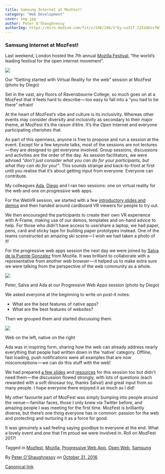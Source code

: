 ```yaml
---
title: Samsung Internet at MozFest!
category: "Web Development"
cover: img.jpg
author: Peter O'Shaughnessy
authorImg: https://miro.medium.com/fit/c/240/240/1*ky-noIIf_ZZIoGDsvfW3AA.jpeg
---
```


### Samsung Internet at MozFest!

Last weekend, London hosted the 7th annual [Mozilla Festival](https://mozillafestival.org/), “the world’s leading festival for the open internet movement”.

![](https://cdn-images-1.medium.com/max/800/1*VGtSjZi9EhfT6Av-DnpSyA.jpeg)

Our “Getting started with Virtual Reality for the web” session at MozFest (photo by Diego)

Set in the vast, airy floors of Ravensbourne College, so much goes on at a MozFest that it feels hard to describe — too easy to fall into a “you had to be there” refrain!

At the heart of MozFest’s vibe and culture is its inclusivity. Whereas other events may consider diversity and inclusivity as secondary to their major theme, at MozFest it’s the raison d’être. It’s the _Open_ Internet and everyone participating cherishes that.

As part of this openness, anyone is free to propose and run a session at the event. Except for a few keynote talks, most of the sessions are not lectures — they are designed to get everyone involved. Group sessions, discussions and activities are the order of the day. As session facilitators, we were advised _“don’t just consider what you can do for your participants, but what they can do for you!”_. This sounds strange and back-to-front at first until you realise that it’s about getting input from everyone. Everyone can contribute.

My colleagues [Ada](https://medium.com/u/c2890cdd7a64), [Diego](https://medium.com/u/33cea791460a) and I ran two sessions: one on virtual reality for the web and one on progressive web apps.

For the WebVR session, we started with a few [introductory slides and demos](https://docs.google.com/presentation/d/1zKlIALMY6IvP6mXN-q8cftY5VZcoJnVpUqAEPriORYo/edit?usp=sharing) and then handed around cardboard VR viewers for people to try out.

We then encouraged the participants to create their own VR experience with A-Frame, making use of our demos, templates and on-hand advice to help. For those who didn’t have access to use/share a laptop, we had paper, pens, card and sticky tape for building paper prototypes instead. One of the teams constructed an amazing ski scene — I wish we had taken a photo of it!

For the progressive web apps session the next day we were joined by [Salva de la Puente Gonzalez](https://twitter.com/salvadelapuente) from Mozilla. It was brilliant to collaborate with a representative from another web browser — it helped us to make extra sure we were talking from the perspective of the web community as a whole.

![](https://cdn-images-1.medium.com/max/800/1*kELwID4K7DNwupJykxyTfQ.jpeg)

Peter, Salva and Ada at our Progressive Web Apps session (photo by Diego)

We asked everyone at the beginning to write on post-it notes:

*   What are the best features of native apps?
*   What are the best features of websites?

Then we grouped them and started discussing them.

![](https://cdn-images-1.medium.com/max/800/1*7DCdZ6f7fCNnu1yE_rLFLw.jpeg)

Web on the left, native on the right

Ada was in inspiring form, sharing how the web can already address nearly everything that people had written down in the ‘native’ category. Offline, fast loading, push notifications were all examples that are now misconceptions — we can do this stuff with the web!

We had prepared [a few slides](https://docs.google.com/presentation/d/14k7K_h8LeHOQyc48HZocgx_apxoJmNIkKVegveUnsa4/edit?usp=sharing) and [resources](http://bit.ly/mozfest-pwas) for this session too but didn’t need them — the discussion flowed strongly, with lots of questions (each rewarded with a soft dinosaur toy, thanks Salva!) and great input from so many people. I hope everyone there enjoyed it as much as I did!

My other favourite part of MozFest was simply bumping into people around the venue — familiar faces, those I only knew via Twitter before, and amazing people I was meeting for the first time. MozFest is brilliantly diverse, but there’s one thing everyone has in common: passion for the web and protecting and nurturing it as a force for good.

It was genuinely a sad feeling saying goodbye to everyone at the end. What a lovely event and one that I’m proud we were involved in. Roll on MozFest 2017!

Tagged in [Mozfest](https://medium.com/tag/mozfest), [Mozilla](https://medium.com/tag/mozilla), [Progressive Web App](https://medium.com/tag/progressive-web-app), [Open Web](https://medium.com/tag/open-web), [Samsung](https://medium.com/tag/samsung)

By [Peter O'Shaughnessy](https://medium.com/@poshaughnessy) on [October 31, 2016](https://medium.com/p/932a1b605ccc).

[Canonical link](https://medium.com/@poshaughnessy/samsung-internet-at-mozfest-932a1b605ccc)
